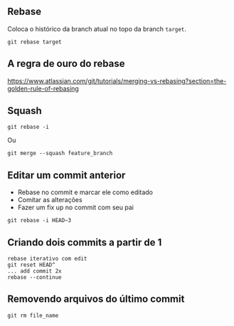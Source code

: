 Rebase
------

Coloca o histórico da branch atual no topo da branch `target`.

```
git rebase target

```

A regra de ouro do rebase
-------------------------

https://www.atlassian.com/git/tutorials/merging-vs-rebasing?section=the-golden-rule-of-rebasing

Squash
------

```
git rebase -i

```
Ou

```
git merge --squash feature_branch

```

Editar um commit anterior
-------------------------

- Rebase no commit e marcar ele como editado
- Comitar as alterações
- Fazer um fix up no commit com seu pai


```
git rebase -i HEAD~3

```

Criando dois commits a partir de 1
----------------------------------

```
rebase iterativo com edit
git reset HEAD^
... add commit 2x
rebase --continue
```


Removendo arquivos do último commit
-----------------------------------

```
git rm file_name

```

